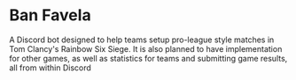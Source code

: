 # Ban Favela

A Discord bot designed to help teams setup pro-league style matches in Tom Clancy's Rainbow Six Siege. It is also planned to have implementation for other games, as well as statistics for teams and submitting game results, all from within Discord
